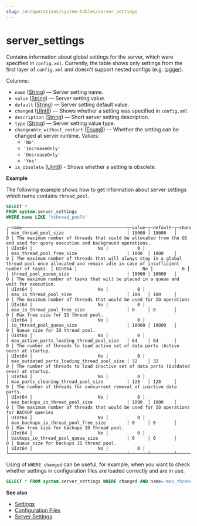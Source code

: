 ```yaml
---
slug: /en/operations/system-tables/server_settings
---
```

# server_settings

Contains information about global settings for the server, which were specified in `config.xml`.
Currently, the table shows only settings from the first layer of `config.xml` and doesn't support nested configs (e.g. [logger](../../operations/server-configuration-parameters/settings.md#server_configuration_parameters-logger)).

Columns:

- `name` ([String](../../sql-reference/data-types/string.md)) — Server setting name.
- `value` ([String](../../sql-reference/data-types/string.md)) — Server setting value.
- `default` ([String](../../sql-reference/data-types/string.md)) — Server setting default value.
- `changed` ([UInt8](../../sql-reference/data-types/int-uint.md#uint-ranges)) — Shows whether a setting was specified in `config.xml`
- `description` ([String](../../sql-reference/data-types/string.md)) — Short server setting description.
- `type` ([String](../../sql-reference/data-types/string.md)) — Server setting value type.
- `changeable_without_restart` ([Enum8](../../sql-reference/data-types/enum.md)) — Whether the setting can be changed at server runtime. Values:
    - `'No' `
    - `'IncreaseOnly'`
    - `'DecreaseOnly'`
    - `'Yes'`
- `is_obsolete` ([UInt8](../../sql-reference/data-types/int-uint.md#uint-ranges)) - Shows whether a setting is obsolete.

**Example**

The following example shows how to get information about server settings which name contains `thread_pool`.

``` sql
SELECT *
FROM system.server_settings
WHERE name LIKE '%thread_pool%'
```

``` text
┌─name────────────────────────────────────────┬─value─┬─default─┬─changed─┬─description─────────────────────────────────────────────────────────────────────────────────────────────────────────────────────────────────────────┬─type───┬─changeable_without_restart─┬─is_obsolete─┐
│ max_thread_pool_size                        │ 10000 │ 10000   │       0 │ The maximum number of threads that could be allocated from the OS and used for query execution and background operations.                           │ UInt64 │                         No │           0 │
│ max_thread_pool_free_size                   │ 1000  │ 1000    │       0 │ The maximum number of threads that will always stay in a global thread pool once allocated and remain idle in case of insufficient number of tasks. │ UInt64 │                         No │           0 │
│ thread_pool_queue_size                      │ 10000 │ 10000   │       0 │ The maximum number of tasks that will be placed in a queue and wait for execution.                                                                  │ UInt64 │                         No │           0 │
│ max_io_thread_pool_size                     │ 100   │ 100     │       0 │ The maximum number of threads that would be used for IO operations                                                                                  │ UInt64 │                         No │           0 │
│ max_io_thread_pool_free_size                │ 0     │ 0       │       0 │ Max free size for IO thread pool.                                                                                                                   │ UInt64 │                         No │           0 │
│ io_thread_pool_queue_size                   │ 10000 │ 10000   │       0 │ Queue size for IO thread pool.                                                                                                                      │ UInt64 │                         No │           0 │
│ max_active_parts_loading_thread_pool_size   │ 64    │ 64      │       0 │ The number of threads to load active set of data parts (Active ones) at startup.                                                                    │ UInt64 │                         No │           0 │
│ max_outdated_parts_loading_thread_pool_size │ 32    │ 32      │       0 │ The number of threads to load inactive set of data parts (Outdated ones) at startup.                                                                │ UInt64 │                         No │           0 │
│ max_parts_cleaning_thread_pool_size         │ 128   │ 128     │       0 │ The number of threads for concurrent removal of inactive data parts.                                                                                │ UInt64 │                         No │           0 │
│ max_backups_io_thread_pool_size             │ 1000  │ 1000    │       0 │ The maximum number of threads that would be used for IO operations for BACKUP queries                                                               │ UInt64 │                         No │           0 │
│ max_backups_io_thread_pool_free_size        │ 0     │ 0       │       0 │ Max free size for backups IO thread pool.                                                                                                           │ UInt64 │                         No │           0 │
│ backups_io_thread_pool_queue_size           │ 0     │ 0       │       0 │ Queue size for backups IO thread pool.                                                                                                              │ UInt64 │                         No │           0 │
└─────────────────────────────────────────────┴───────┴─────────┴─────────┴─────────────────────────────────────────────────────────────────────────────────────────────────────────────────────────────────────────────────────┴────────┴────────────────────────────┴─────────────┘

```

Using of `WHERE changed` can be useful, for example, when you want to check 
whether settings in configuration files are loaded correctly and are in use.

<!-- -->

``` sql
SELECT * FROM system.server_settings WHERE changed AND name='max_thread_pool_size'
```

**See also**

- [Settings](../../operations/system-tables/settings.md)
- [Configuration Files](../../operations/configuration-files.md)
- [Server Settings](../../operations/server-configuration-parameters/settings.md)
